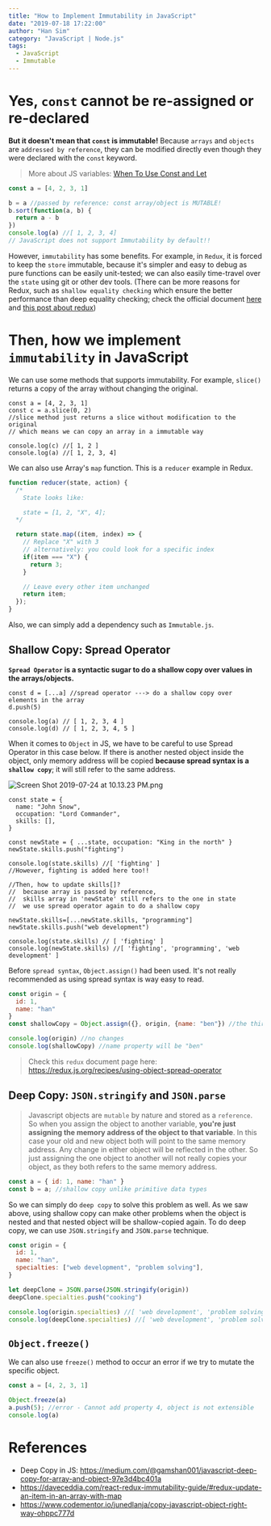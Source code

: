 ```yaml
---
title: "How to Implement Immutability in JavaScript"
date: "2019-07-18 17:22:00"
author: "Han Sim"
category: "JavaScript | Node.js"
tags:
  - JavaScript
  - Immutable
---
```


# Yes, `const` cannot be re-assigned or re-declared

**But it doesn't mean that `const` is immutable!** Because `arrays` and `objects` are `addressed by reference`, they can be modified directly even though they were declared with the `const` keyword. 

> More about JS variables: [When To Use Const and Let](https://blog.hansim.dev/javascript-when-to-use-const-and-let)

```JavaScript
const a = [4, 2, 3, 1]

b = a //passed by reference: const array/object is MUTABLE!
b.sort(function(a, b) {
  return a - b
})
console.log(a) //[ 1, 2, 3, 4]
// JavaScript does not support Immutability by default!!
```

However, `immutability` has some benefits. For example, in `Redux`, it is forced to keep the `store` immutable, because it's simpler and easy to debug as pure functions can be easily unit-tested; we can also easily time-travel over the `state` using git or other dev tools. (There can be more reasons for Redux, such as `shallow equality checking` which ensure the better performance than deep equality checking; check the official document [here](https://redux.js.org/faq/immutable-data#what-are-the-benefits-of-immutability) and [this post about redux](https://www.toptal.com/javascript/immutability-in-javascript-using-redux))

# Then, how we implement `immutability` in JavaScript

We can use some methods that supports immutability. For example, `slice()` returns a copy of the array without changing the original.

```JavaScript{6}
const a = [4, 2, 3, 1]
const c = a.slice(0, 2)
//slice method just returns a slice without modification to the original
// which means we can copy an array in a immutable way

console.log(c) //[ 1, 2 ]
console.log(a) //[ 1, 2, 3, 4] 
```

We can also use Array's `map` function. This is a `reducer` example in Redux. 

```JavaScript
function reducer(state, action) {
  /*
    State looks like:

    state = [1, 2, "X", 4];
  */

  return state.map((item, index) => {
    // Replace "X" with 3
    // alternatively: you could look for a specific index
    if(item === "X") {
      return 3;
    }

    // Leave every other item unchanged
    return item;
  });
}
```

Also, we can simply add a dependency such as `Immutable.js`.

## Shallow Copy: Spread Operator

**`Spread Operator` is a syntactic sugar to do a shallow copy over values in the arrays/objects.**

```JavaScript{1}
const d = [...a] //spread operator ---> do a shallow copy over elements in the array
d.push(5)

console.log(a) // [ 1, 2, 3, 4 ]
console.log(d) // [ 1, 2, 3, 4, 5 ]
```

When it comes to `Object` in JS, we have to be careful to use Spread Operator in this case below. If there is another nested object inside the object, only memory address will be copied **because spread syntax is a `shallow copy`**; it will still refer to the same address. 

![Screen Shot 2019-07-24 at 10.13.23 PM.png](https://i.loli.net/2019/07/25/5d3910571b0c461801.png)

```JavaScript{7,18-19,21-22}
const state = {
  name: "John Snow",
  occupation: "Lord Commander",
  skills: [],
}

const newState = { ...state, occupation: "King in the north" }
newState.skills.push("fighting")

console.log(state.skills) //[ 'fighting' ]
//However, fighting is added here too!!

//Then, how to update skills[]?
//  because array is passed by reference,
//  skills array in 'newState' still refers to the one in state
//  we use spread operator again to do a shallow copy

newState.skills=[...newState.skills, "programming"]
newState.skills.push("web development")

console.log(state.skills) // [ 'fighting' ]
console.log(newState.skills) //[ 'fighting', 'programming', 'web development' ]
```

Before `spread syntax`, `Object.assign()` had been used. It's not really recommended as using spread syntax is way easy to read.

```JavaScript
const origin = {
  id: 1,
  name: "han"
}
const shallowCopy = Object.assign({}, origin, {name: "ben"}) //the third arg is optional.

console.log(origin) //no changes
console.log(shallowCopy) //name property will be "ben"
```

> Check this `redux` document page here: https://redux.js.org/recipes/using-object-spread-operator

## Deep Copy: `JSON.stringify` and `JSON.parse`

> Javascript objects are `mutable` by nature and stored as a `reference`. So when you assign the object to another variable, **you're just assigning the memory address of the object to that variable**. In this case your old and new object both will point to the same memory address. Any change in either object will be reflected in the other. So just assigning the one object to another will not really copies your object, as they both refers to the same memory address.

```JavaScript
const a = { id: 1, name: "han" }
const b = a; //shallow copy unlike primitive data types
```

So we can simply do `deep copy` to solve this problem as well. As we saw above, using shallow copy can make other problems when the object is nested and that nested object will be shallow-copied again. To do deep copy, we can use `JSON.stringify` and `JSON.parse` technique.

```JavaScript
const origin = {
  id: 1,
  name: "han",
  specialties: ["web development", "problem solving"],
}

let deepClone = JSON.parse(JSON.stringify(origin))
deepClone.specialties.push("cooking")

console.log(origin.specialties) //[ 'web development', 'problem solving' ]
console.log(deepClone.specialties) //[ 'web development', 'problem solving', 'cooking' ]
```

## `Object.freeze()`

We can also use `freeze()` method to occur an error if we try to mutate the specific object.

```JavaScript
const a = [4, 2, 3, 1]

Object.freeze(a)
a.push(5); //error - Cannot add property 4, object is not extensible
console.log(a)
```

# References

- Deep Copy in JS: https://medium.com/@gamshan001/javascript-deep-copy-for-array-and-object-97e3d4bc401a
- https://daveceddia.com/react-redux-immutability-guide/#redux-update-an-item-in-an-array-with-map
- https://www.codementor.io/junedlanja/copy-javascript-object-right-way-ohppc777d